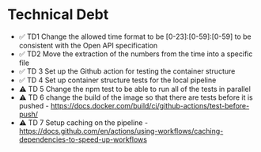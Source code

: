# Technical Debt

- ✅ TD1 Change the allowed time format to be [0-23]:[0-59]:[0-59] to be consistent with the Open API specification
- ✅ TD2 Move the extraction of the numbers from the time into a specific file
- ✅ TD 3 Set up the Github action for testing the container structure
- ✅ TD 4 Set up container structure tests for the local pipeline
- ⚠ TD 5 Change the npm test to be able to run all of the tests in parallel
- ⚠ TD 6 change the build of the image so that there are tests before it is pushed - https://docs.docker.com/build/ci/github-actions/test-before-push/
- ⚠ TD 7 Setup caching on the pipeline - https://docs.github.com/en/actions/using-workflows/caching-dependencies-to-speed-up-workflows
